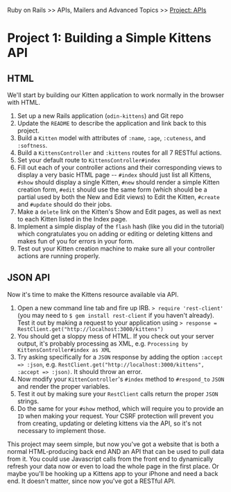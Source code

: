 Ruby on Rails >> APIs, Mailers and Advanced Topics >> [Project: APIs](https://www.theodinproject.com/courses/ruby-on-rails/lessons/apis)


# Project 1: Building a Simple Kittens API

## HTML

We'll start by building our Kitten application to work normally in the browser with HTML.

1. Set up a new Rails application (`odin-kittens`) and Git repo
2. Update the `README` to describe the application and link back to this project.
3. Build a `Kitten` model with attributes of `:name`, `:age`, `:cuteness`, and `:softness`.
4. Build a `KittensController` and `:kittens` routes for all 7 RESTful actions.
5. Set your default route to `KittensController#index`
6. Fill out each of your controller actions and their corresponding views to display a very basic HTML page -- `#index` should just list all Kittens, `#show` should display a single Kitten, `#new` should render a simple Kitten creation form, `#edit` should use the same form (which should be a partial used by both the New and Edit views) to Edit the Kitten, `#create` and `#update` should do their jobs.
7. Make a `delete` link on the Kitten's Show and Edit pages, as well as next to each Kitten listed in the Index page.
8. Implement a simple display of the `flash` hash (like you did in the tutorial) which congratulates you on adding or editing or deleting kittens and makes fun of you for errors in your form.
9. Test out your Kitten creation machine to make sure all your controller actions are running properly.

## JSON API

Now it's time to make the Kittens resource available via API.

1. Open a new command line tab and fire up IRB. `> require 'rest-client'` (you may need to `$ gem install rest-client` if you haven't already). Test it out by making a request to your application using `> response = RestClient.get("http://localhost:3000/kittens")`
2. You should get a sloppy mess of HTML. If you check out your server output, it's probably processing as XML, e.g. `Processing by KittensController#index as XML`
3. Try asking specifically for a `JSON` response by adding the option `:accept => :json`, e.g. `RestClient.get("http://localhost:3000/kittens", :accept => :json)`. It should throw an error.
4. Now modify your `KittenController`'s `#index` method to `#respond_to` `JSON` and render the proper variables.
5. Test it out by making sure your `RestClient` calls return the proper `JSON` strings.
6. Do the same for your `#show` method, which will require you to provide an `ID` when making your request. Your CSRF protection will prevent you from creating, updating or deleting kittens via the API, so it's not necessary to implement those.

This project may seem simple, but now you've got a website that is both a normal HTML-producing back end AND an API that can be used to pull data from it. You could use Javascript calls from the front end to dynamically refresh your data now or even to load the whole page in the first place. Or maybe you'll be hooking up a Kittens app to your iPhone and need a back end. It doesn't matter, since now you've got a RESTful API.